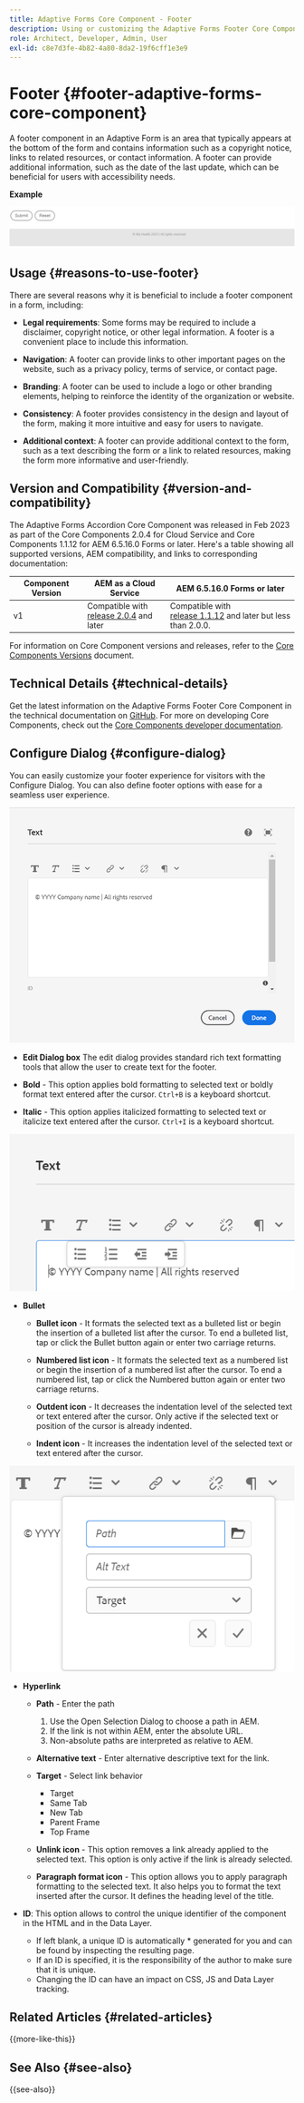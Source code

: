 ```yaml
---
title: Adaptive Forms Core Component - Footer
description: Using or customizing the Adaptive Forms Footer Core Component.
role: Architect, Developer, Admin, User
exl-id: c8e7d3fe-4b82-4a80-8da2-19f6cff1e3e9
---
```

# Footer {#footer-adaptive-forms-core-component}

A footer component in an Adaptive Form is an area that typically appears at the bottom of the form and contains information such as a copyright notice, links to related resources, or contact information. A footer can provide additional information, such as the date of the last update, which can be beneficial for users with accessibility needs.

**Example**

![example](/help/adaptive-forms/assets/footer.png)

## Usage {#reasons-to-use-footer}

There are several reasons why it is beneficial to include a footer component in a form, including:

-   **Legal requirements**: Some forms may be required to include a disclaimer, copyright notice, or other legal information. A footer is a convenient place to include this information.

-   **Navigation**: A footer can provide links to other important pages on the website, such as a privacy policy, terms of service, or contact page.

-   **Branding**: A footer can be used to include a logo or other branding elements, helping to reinforce the identity of the organization or website.

-   **Consistency**: A footer provides consistency in the design and layout of the form, making it more intuitive and easy for users to navigate.

-   **Additional context**: A footer can provide additional context to the form, such as a text describing the form or a link to related resources, making the form more informative and user-friendly.

## Version and Compatibility {#version-and-compatibility}

The Adaptive Forms Accordion Core Component was released in Feb 2023 as part of the Core Components 2.0.4 for Cloud Service and Core Components 1.1.12 for AEM 6.5.16.0 Forms or later. Here's a table showing all supported versions, AEM compatibility, and links to corresponding documentation:

|Component Version|AEM as a Cloud Service|AEM 6.5.16.0 Forms or later|
|---|---|---|
|v1|Compatible with<br>[release 2.0.4](/help/adaptive-forms/version.md) and later| Compatible with<br>[release 1.1.12](/help/adaptive-forms/version.md) and later but less than 2.0.0.|

For information on Core Component versions and releases, refer to the [Core Components Versions](/help/adaptive-forms/version.md) document.

<!-- ## Sample Component Output {#sample-component-output}

To experience the Accordion Component as well as see examples of its configuration options as well as HTML and JSON output, visit the [Component Library](https://adobe.com/go/aem_cmp_library_accordion). -->

## Technical Details {#technical-details}

Get the latest information on the Adaptive Forms Footer Core Component in the technical documentation on [GitHub](https://github.com/adobe/aem-core-forms-components/tree/master/ui.af.apps/src/main/content/jcr_root/apps/core/fd/components/form/footer/v1/footer). For more on developing Core Components, check out the [Core Components developer documentation](/help/developing/overview.md).


## Configure Dialog {#configure-dialog}

You can easily customize your footer experience for visitors with the Configure Dialog. You can also define footer options with ease for a seamless user experience.

![Properties tab](/help/adaptive-forms/assets/footer_propertiestab.png)

-   **Edit Dialog box**
The edit dialog provides standard rich text formatting tools that allow the user to create text for the footer.

-   **Bold** - This option applies bold formatting to selected text or boldly   format text entered after the cursor. `Ctrl+B` is a keyboard shortcut.

-   **Italic** - This option applies italicized formatting to selected text or   italicize text entered after the cursor. `Ctrl+I` is a keyboard shortcut.

![Bullet Options](/help/adaptive-forms/assets/footer_bullet.png)


-   **Bullet**

    -   **Bullet icon** - It formats the selected text as a bulleted list or begin the insertion of a bulleted list after the cursor. To end a bulleted list, tap or click the Bullet button again or enter two carriage returns.

    -   **Numbered list icon** - It formats the selected text as a numbered list or begin the insertion of a numbered list after the cursor. To end a numbered list, tap or click the Numbered button again or enter two carriage returns.

    -   **Outdent icon** - It decreases the indentation level of the selected text or text entered after the cursor. Only active if the selected text or position of the cursor is already indented.
    
    -   **Indent icon** - It increases the indentation level of the selected text or text entered after the cursor.

 ![Hyperlink Options](/help/adaptive-forms/assets/footer_link.png)

-   **Hyperlink**

    -   **Path** - Enter the path
        1. Use the Open Selection Dialog to choose a path in AEM.
        1. If the link is not within AEM, enter the absolute URL.
        1. Non-absolute paths are interpreted as relative to AEM.
    
    -   **Alternative text** - Enter alternative descriptive text for the link.

    -   **Target** - Select link behavior
        - Target
        - Same Tab
        - New Tab
        - Parent Frame
        - Top Frame

    -   **Unlink icon** - This option removes a link already applied to the selected text. This option is only active if the link is already selected.

    -   **Paragraph format icon** - This option allows you to apply paragraph formatting to the selected text. It also helps you to format the text inserted after the cursor. It defines the heading level of the title.

-   **ID**: This option allows to control the unique identifier of the component in the HTML and in the Data Layer.

    - If left blank, a unique ID is automatically * generated for you and can be found by inspecting the resulting page.
    - If an ID is specified, it is the responsibility of the author to make sure that it is unique.
    - Changing the ID can have an impact on CSS, JS and Data Layer tracking.

<!--

## Related article {#related-article}

* [Create a standalone Adaptive Form](https://experienceleague.adobe.com/docs/experience-manager-cloud-service/content/forms/adaptive-forms-authoring/authoring-adaptive-forms-core-components/create-an-adaptive-form-on-forms-cs/creating-adaptive-form-core-components.html)

-->

## Related Articles {#related-articles}

{{more-like-this}}

## See Also {#see-also}

{{see-also}}
